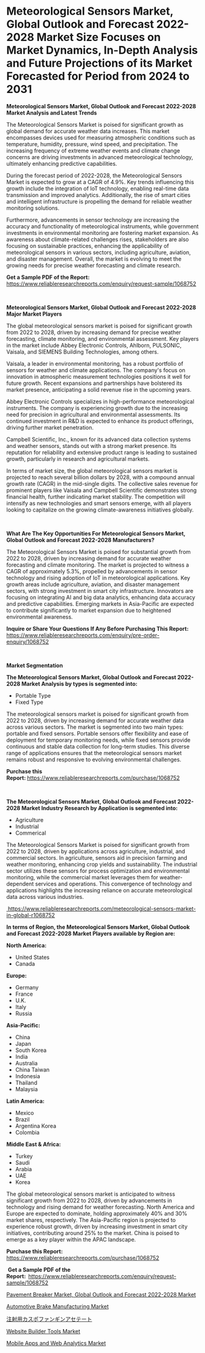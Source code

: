 <p><h1>Meteorological Sensors Market, Global Outlook and Forecast 2022-2028 Market Size Focuses on Market Dynamics, In-Depth Analysis and Future Projections of its Market Forecasted for Period from 2024 to 2031</h1></p><p><strong>Meteorological Sensors Market, Global Outlook and Forecast 2022-2028 Market Analysis and Latest Trends</strong></p>
<p><p>The Meteorological Sensors Market is poised for significant growth as global demand for accurate weather data increases. This market encompasses devices used for measuring atmospheric conditions such as temperature, humidity, pressure, wind speed, and precipitation. The increasing frequency of extreme weather events and climate change concerns are driving investments in advanced meteorological technology, ultimately enhancing predictive capabilities.</p><p>During the forecast period of 2022-2028, the Meteorological Sensors Market is expected to grow at a CAGR of 4.9%. Key trends influencing this growth include the integration of IoT technology, enabling real-time data transmission and improved analytics. Additionally, the rise of smart cities and intelligent infrastructure is propelling the demand for reliable weather monitoring solutions. </p><p>Furthermore, advancements in sensor technology are increasing the accuracy and functionality of meteorological instruments, while government investments in environmental monitoring are fostering market expansion. As awareness about climate-related challenges rises, stakeholders are also focusing on sustainable practices, enhancing the applicability of meteorological sensors in various sectors, including agriculture, aviation, and disaster management. Overall, the market is evolving to meet the growing needs for precise weather forecasting and climate research.</p></p>
<p><strong>Get a Sample PDF of the Report:&nbsp;</strong> <a href="https://www.reliableresearchreports.com/enquiry/request-sample/1068752">https://www.reliableresearchreports.com/enquiry/request-sample/1068752</a></p>
<p>&nbsp;</p>
<p><strong>Meteorological Sensors Market, Global Outlook and Forecast 2022-2028 Major Market Players</strong></p>
<p><p>The global meteorological sensors market is poised for significant growth from 2022 to 2028, driven by increasing demand for precise weather forecasting, climate monitoring, and environmental assessment. Key players in the market include Abbey Electronic Controls, Ahlborn, PULSONIC, Vaisala, and SIEMENS Building Technologies, among others.</p><p>Vaisala, a leader in environmental monitoring, has a robust portfolio of sensors for weather and climate applications. The company's focus on innovation in atmospheric measurement technologies positions it well for future growth. Recent expansions and partnerships have bolstered its market presence, anticipating a solid revenue rise in the upcoming years.</p><p>Abbey Electronic Controls specializes in high-performance meteorological instruments. The company is experiencing growth due to the increasing need for precision in agricultural and environmental assessments. Its continued investment in R&D is expected to enhance its product offerings, driving further market penetration.</p><p>Campbell Scientific, Inc., known for its advanced data collection systems and weather sensors, stands out with a strong market presence. Its reputation for reliability and extensive product range is leading to sustained growth, particularly in research and agricultural markets.</p><p>In terms of market size, the global meteorological sensors market is projected to reach several billion dollars by 2028, with a compound annual growth rate (CAGR) in the mid-single digits. The collective sales revenue for prominent players like Vaisala and Campbell Scientific demonstrates strong financial health, further indicating market stability. The competition will intensify as new technologies and smart sensors emerge, with all players looking to capitalize on the growing climate-awareness initiatives globally.</p></p>
<p>&nbsp;</p>
<p><strong>What Are The Key Opportunities For Meteorological Sensors Market, Global Outlook and Forecast 2022-2028 Manufacturers?</strong></p>
<p><p>The Meteorological Sensors Market is poised for substantial growth from 2022 to 2028, driven by increasing demand for accurate weather forecasting and climate monitoring. The market is projected to witness a CAGR of approximately 5.3%, propelled by advancements in sensor technology and rising adoption of IoT in meteorological applications. Key growth areas include agriculture, aviation, and disaster management sectors, with strong investment in smart city infrastructure. Innovators are focusing on integrating AI and big data analytics, enhancing data accuracy and predictive capabilities. Emerging markets in Asia-Pacific are expected to contribute significantly to market expansion due to heightened environmental awareness.</p></p>
<p><strong>Inquire or Share Your Questions If Any Before Purchasing This Report:</strong> <a href="https://www.reliableresearchreports.com/enquiry/pre-order-enquiry/1068752">https://www.reliableresearchreports.com/enquiry/pre-order-enquiry/1068752</a></p>
<p>&nbsp;</p>
<p><strong>Market Segmentation</strong></p>
<p><strong>The Meteorological Sensors Market, Global Outlook and Forecast 2022-2028 Market Analysis by types is segmented into:</strong></p>
<p><ul><li>Portable Type</li><li>Fixed Type</li></ul></p>
<p><p>The meteorological sensors market is poised for significant growth from 2022 to 2028, driven by increasing demand for accurate weather data across various sectors. The market is segmented into two main types: portable and fixed sensors. Portable sensors offer flexibility and ease of deployment for temporary monitoring needs, while fixed sensors provide continuous and stable data collection for long-term studies. This diverse range of applications ensures that the meteorological sensors market remains robust and responsive to evolving environmental challenges.</p></p>
<p><strong>Purchase this Report:&nbsp;</strong><a href="https://www.reliableresearchreports.com/purchase/1068752">https://www.reliableresearchreports.com/purchase/1068752</a></p>
<p>&nbsp;</p>
<p><strong>The Meteorological Sensors Market, Global Outlook and Forecast 2022-2028 Market Industry Research by Application is segmented into:</strong></p>
<p><ul><li>Agriculture</li><li>Industrial</li><li>Commerical</li></ul></p>
<p><p>The Meteorological Sensors Market is poised for significant growth from 2022 to 2028, driven by applications across agriculture, industrial, and commercial sectors. In agriculture, sensors aid in precision farming and weather monitoring, enhancing crop yields and sustainability. The industrial sector utilizes these sensors for process optimization and environmental monitoring, while the commercial market leverages them for weather-dependent services and operations. This convergence of technology and applications highlights the increasing reliance on accurate meteorological data across various industries.</p></p>
<p><a href="https://www.reliableresearchreports.com/meteorological-sensors-market-in-global-r1068752">&nbsp;https://www.reliableresearchreports.com/meteorological-sensors-market-in-global-r1068752</a></p>
<p><strong>In terms of Region, the Meteorological Sensors Market, Global Outlook and Forecast 2022-2028 Market Players available by Region are:</strong></p>
<p>
    <p> <strong> North America: </strong>
        <ul>
            <li>United States</li>
            <li>Canada</li>
        </ul>
        </p> 
    <p> <strong> Europe: </strong>
        <ul>
            <li>Germany</li>
            <li>France</li>
            <li>U.K.</li>
            <li>Italy</li>
            <li>Russia</li>
        </ul>
        </p> 
    <p> <strong> Asia-Pacific: </strong>
        <ul>
            <li>China</li>
            <li>Japan</li>
            <li>South Korea</li>
            <li>India</li>
            <li>Australia</li>
            <li>China Taiwan</li>
            <li>Indonesia</li>
            <li>Thailand</li>
            <li>Malaysia</li>
        </ul>
        </p> 
    <p> <strong> Latin America: </strong>
        <ul>
            <li>Mexico</li>
            <li>Brazil</li>
            <li>Argentina Korea</li>
            <li>Colombia</li>
        </ul>
        </p> 
    <p> <strong> Middle East & Africa: </strong>
        <ul>
            <li>Turkey</li>
            <li>Saudi</li>
            <li>Arabia</li>
            <li>UAE</li>
            <li>Korea</li>
        </ul>
    </p>
    </p>
<p><p>The global meteorological sensors market is anticipated to witness significant growth from 2022 to 2028, driven by advancements in technology and rising demand for weather forecasting. North America and Europe are expected to dominate, holding approximately 40% and 30% market shares, respectively. The Asia-Pacific region is projected to experience robust growth, driven by increasing investment in smart city initiatives, contributing around 25% to the market. China is poised to emerge as a key player within the APAC landscape.</p></p>
<p><strong>Purchase this Report: </strong><a href="https://www.reliableresearchreports.com/purchase/1068752">https://www.reliableresearchreports.com/purchase/1068752</a></p>
<p>&nbsp;<strong>Get a Sample PDF of the Report:&nbsp;&nbsp;</strong><a href="https://www.reliableresearchreports.com/enquiry/request-sample/1068752">https://www.reliableresearchreports.com/enquiry/request-sample/1068752</a></p>
<p><strong></strong></p>
<p><p><a href="https://github.com/irfadac/Market-Research-Report-List-4/blob/main/pavement-breaker-market-global-outlook-and-forecast-2022-2028-market.md">Pavement Breaker Market, Global Outlook and Forecast 2022-2028 Market</a></p><p><a href="https://issuu.com/reportprime-2/docs/automotive-brake-manufacturing-mark_d5ff99ca3aa3fd">Automotive Brake Manufacturing Market</a></p><p><a href="https://medium.com/@cryptoasu_20150/%E3%82%B0%E3%83%AD%E3%83%BC%E3%83%90%E3%83%AB%E3%82%AB%E3%82%B9%E3%83%9D%E3%83%95%E3%83%B3%E3%82%AE%E3%83%B3%E3%82%A2%E3%82%BB%E3%83%86%E3%83%BC%E3%83%88%E6%B3%A8%E5%B0%84%E5%89%A4%E7%94%A3%E6%A5%AD-%E7%A8%AE%E9%A1%9E-%E7%94%A8%E9%80%94-%E5%B8%82%E5%A0%B4%E3%83%97%E3%83%AC%E3%83%BC%E3%83%A4%E3%83%BC-%E5%9C%B0%E5%9F%9F%E6%88%90%E9%95%B7%E5%88%86%E6%9E%90-%E3%81%8A%E3%82%88%E3%81%B3%E5%B0%86%E6%9D%A5%E3%81%AE%E3%82%B7%E3%83%8A%E3%83%AA%E3%82%AA-2024%E5%B9%B4-2031%E5%B9%B4-4a6d8917a660">注射用カスポファンギンアセテート</a></p><p><a href="https://www.linkedin.com/pulse/website-builder-tools-market-size-type-pc-buildersmobile-hbyuf?trackingId=MfGazxKvTQGRTLeHfucZRw%3D%3D">Website Builder Tools Market</a></p><p><a href="https://www.linkedin.com/pulse/global-mobile-apps-web-analytics-market-size-expected-reach-mpfxf?trackingId=kYRoHTdBQuCDEQ3Qc78eQg%3D%3D">Mobile Apps and Web Analytics Market</a></p></p>